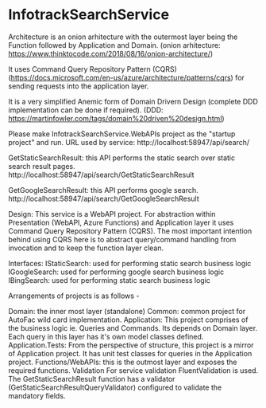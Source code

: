 # InfotrackSearchService

Architecture is an onion arhitecture with the outermost layer being the Function followed by Application and Domain. (onion arhitecture: https://www.thinktocode.com/2018/08/16/onion-architecture/)

It uses Command Query Repository Pattern (CQRS) (https://docs.microsoft.com/en-us/azure/architecture/patterns/cqrs) for sending requests into the application layer.

It is a very simplified Anemic form of Domain Drivern Design (complete DDD implementation can be done if required). (DDD: https://martinfowler.com/tags/domain%20driven%20design.html)

Please make InfotrackSearchService.WebAPIs project as the "startup project" and run.
URL used by service: http://localhost:58947/api/search/

GetStaticSearchResult: this API performs the static search over static search result pages.
http://localhost:58947/api/search/GetStaticSearchResult

GetGoogleSearchResult: this API performs google search.
http://localhost:58947/api/search/GetGoogleSearchResult

Design:
This service is a WebAPI project. For abstraction within Presentation (WebAPI, Azure Functions) and Application layer it uses Command Query Repository Pattern (CQRS). The most important intention behind using CQRS here is to abstract query/command handling from invocation and to keep the function layer clean.

Interfaces:
IStaticSearch: used for performing static search business logic
IGoogleSearch: used for performing google search business logic
IBingSearch: used for performing static search business logic

Arrangements of projects is as follows -

Domain: the inner most layer (standalone)
Common: common project for AutoFac wild card implementation.
Application: This project comprises of the business logic ie. Queries and Commands. Its depends on Domain layer.
Each query in this layer has it's own model classes defined.
Application.Tests: From the perspective of structure, this project is a mirror of Application project. It has unit test classes for queries in the Application project.
Functions/WebAPIs: this is the outmost layer and exposes the required functions.
Validation
For service validation FluentValidation is used. The GetStaticSearchResult function has a validator (GetStaticSearchResultQueryValidator) configured to validate the mandatory fields.
